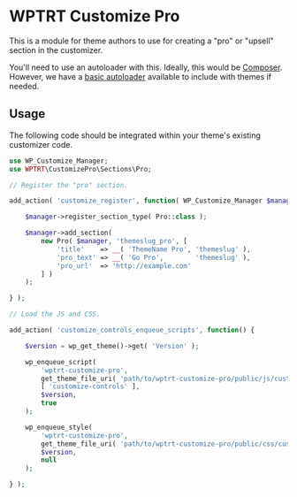 # WPTRT Customize Pro

This is a module for theme authors to use for creating a "pro" or "upsell" section in the customizer.

You'll need to use an autoloader with this. Ideally, this would be [Composer](https://getcomposer.org).  However, we have a [basic autoloader](https://github.com/WPTRT/wptrt-autoload) available to include with themes if needed.

## Usage

The following code should be integrated within your theme's existing customizer code.

```php
use WP_Customize_Manager;
use WPTRT\CustomizePro\Sections\Pro;

// Register the "pro" section.

add_action( 'customize_register', function( WP_Customize_Manager $manager ) {

	$manager->register_section_type( Pro::class );

	$manager->add_section(
		new Pro( $manager, 'themeslug_pro', [
			'title'    => __( 'ThemeName Pro', 'themeslug' ),
			'pro_text' => __( 'Go Pro',        'themeslug' ),
			'pro_url'  => 'http://example.com'
		] )
	);

} );

// Load the JS and CSS.

add_action( 'customize_controls_enqueue_scripts', function() {

	$version = wp_get_theme()->get( 'Version' );

	wp_enqueue_script(
		'wptrt-customize-pro',
		get_theme_file_uri( 'path/to/wptrt-customize-pro/public/js/customize-controls.js' ),
		[ 'customize-controls' ],
		$version,
		true
	);

	wp_enqueue_style(
		'wptrt-customize-pro',
		get_theme_file_uri( 'path/to/wptrt-customize-pro/public/css/customize-controls.css' ),
		$version,
		null
	);

} );
```
